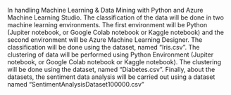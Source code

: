 In handling Machine Learning & Data Mining with Python and Azure Machine Learning Studio. The classification of the data will be done in two machine learning environments. The first environment will be Python (Jupiter notebook, or Google Colab notebook or Kaggle notebook) and the second environment will be Azure Machine Learning Designer. The classification will be done using the dataset, named “Iris.csv”. The clustering of data will be performed using Python Environment (Jupiter notebook, or Google Colab notebook or Kaggle notebook). The clustering will be done using the dataset, named “Diabetes.csv”. Finally, about the datasets, the sentiment data analysis will be carried out using a dataset named “SentimentAnalysisDataset100000.csv”
